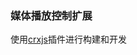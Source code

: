 ### 媒体播放控制扩展

使用[crxjs](https://crxjs.dev/vite-plugin/getting-started/react/add-content-script)插件进行构建和开发



